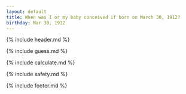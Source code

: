```yaml
---
layout: default
title: When was I or my baby conceived if born on March 30, 1912?
birthday: Mar 30, 1912
---
```


{% include header.md %}

{% include guess.md %}

{% include calculate.md %}

{% include safety.md %}

{% include footer.md %}



